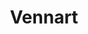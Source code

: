 ---
title: "Vennart"
summary: "The solo efforts of the electric guitar player/singer, . 'Vennart' has also featured former bandmates and , along with and ."
image: "vennart.jpg"
---